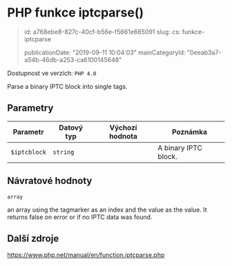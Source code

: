 PHP funkce iptcparse()
======================

> id: a768ebe8-827c-40cf-b56e-f5661e665091
> slug:
> 	cs: funkce-iptcparse
>
> publicationDate: "2019-09-11 10:04:03"
> mainCategoryId: "0eeab3a7-a54b-46db-a253-ca6100145648"

Dostupnost ve verzích: `PHP 4.0`

Parse a binary IPTC block into single tags.


Parametry
--------------

| Parametr | Datový typ | Výchozí hodnota | Poznámka |
|-----|-----|-----|-----|
| `$iptcblock` | `string` |  | A binary IPTC block. |


Návratové hodnoty
----------------

`array`

an array using the tagmarker as an index and the value as the
value. It returns false on error or if no IPTC data was found.

Další zdroje
------------

https://www.php.net/manual/en/function.iptcparse.php
